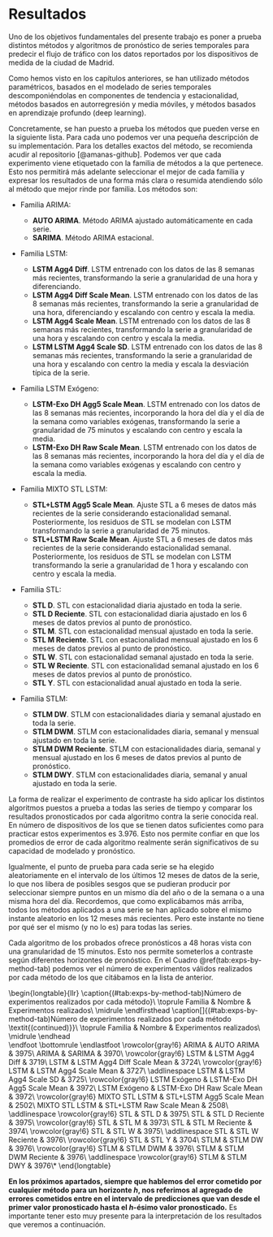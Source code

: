 

 
 
# Resultados


Uno de los objetivos fundamentales del presente trabajo es poner a prueba distintos métodos y algoritmos de pronóstico de series temporales para predecir el flujo de tráfico con los datos reportados por los dispositivos de medida de la ciudad de Madrid.

Como hemos visto en los capítulos anteriores, se han utilizado métodos paramétricos, basados en el modelado de series temporales  descomponiéndolas en componentes de tendencia y estacionalidad, métodos basados en autorregresión y media móviles, y métodos basados en aprendizaje profundo (deep learning).

Concretamente, se han puesto a prueba los métodos que pueden verse en la siguiente lista. Para cada uno podemos ver una pequeña descripción de su implementación. Para los detalles exactos del método, se recomienda acudir al repositorio [@amanas-github]. Podemos ver que cada experimento viene etiquetado con la familia de métodos a la que pertenece. Esto nos permitirá más adelante seleccionar el mejor de cada familia y expresar los resultados de una forma más clara o resumida atendiendo sólo al método que mejor rinde por familia. Los métodos son:


<!-- # ```{r exps-fam-name-desc-tab, include=F} -->
<!-- # tff.release.pool() -->
<!-- # tff.metodos %>% select(Familia, Nombre, Descripcion) %>% arrange(Familia, Nombre) %>% -->
<!-- #     tff.kable.default(caption = "Métodos probados en el presente estudio: familia, nombre y descripción") -->
<!-- # ``` -->


* Familia ARIMA:
    * **AUTO ARIMA**. Método ARIMA ajustado automáticamente en cada serie.
    * **SARIMA**. Método ARIMA estacional.

* Familia LSTM:
    * **LSTM Agg4 Diff**. LSTM entrenado con los datos de las 8 semanas más recientes, transformando la serie a granularidad de una hora y  diferenciando.
    * **LSTM Agg4 Diff Scale Mean**.	LSTM entrenado con los datos de las 8 semanas más recientes, transformando la serie a granularidad de  una hora, diferenciando y escalando con centro y escala la media.
    * **LSTM Agg4 Scale Mean**. LSTM entrenado con los datos de las 8 semanas más recientes, transformando la serie a granularidad de una  hora y escalando con centro y escala la media.
    * **LSTM	LSTM Agg4 Scale SD**. LSTM entrenado con los datos de las 8 semanas más recientes, transformando la serie a granularidad de una hora y  escalando con centro la media y escala la desviación típica de la serie.

* Familia LSTM Exógeno:	
    * **LSTM-Exo DH Agg5 Scale Mean**. LSTM entrenado con los datos de las 8 semanas más recientes, incorporando la hora del día y el día de la semana como variables exógenas, transformando la serie a granularidad de 75 minutos y escalando con centro y escala la media.
    * **LSTM-Exo DH Raw Scale Mean**. LSTM entrenado con los datos de las 8 semanas más recientes, incorporando la hora del día y el día de la semana como variables exógenas y escalando con centro y escala la media.

* Familia MIXTO STL LSTM:	
    * **STL+LSTM Agg5 Scale Mean**. Ajuste STL a 6 meses de datos más recientes de la serie considerando estacionalidad semanal. Posteriormente, los residuos de STL se modelan con LSTM transformando la serie a granularidad de 75 minutos.
    * **STL+LSTM Raw Scale Mean**. Ajuste STL a 6 meses de datos más recientes de la serie considerando estacionalidad  semanal. Posteriormente, los residuos de STL se modelan con LSTM transformando la serie a granularidad de 1 hora y escalando con centro y escala la media.

* Familia STL:	
    * **STL D**. STL con estacionalidad diaria ajustado en toda la serie.
    * **STL D Reciente**. STL con estacionalidad diaria ajustado en los 6 meses de datos previos al punto de pronóstico.
    * **STL M**. STL con estacionalidad mensual ajustado en toda la serie.
    * **STL M Reciente**. STL con estacionalidad mensual ajustado en los 6 meses de datos previos al punto de pronóstico.
    * **STL W**. STL con estacionalidad semanal ajustado en toda la serie.
    * **STL W Reciente**. STL con estacionalidad semanal ajustado en los 6 meses de datos previos al punto de pronóstico.
    * **STL Y**. STL con estacionalidad anual ajustado en toda la serie.

* Familia STLM:
    * **STLM DW**. STLM con estacionalidades diaria y semanal ajustado en toda la serie.
    * **STLM DWM**. STLM con estacionalidades diaria, semanal y mensual ajustado en toda la serie.
    * **STLM DWM Reciente**. STLM con estacionalidades diaria, semanal y mensual ajustado en los 6 meses de datos previos al punto de  pronóstico.
    * **STLM DWY**.	STLM con estacionalidades diaria, semanal y anual ajustado en toda la serie.





La forma de realizar el experimento de contraste ha sido aplicar los distintos algoritmos puestos a prueba a todas las series de tiempo y comparar los resultados pronosticados por cada algoritmo contra la serie conocida real. En número de dispositivos de los que se tienen datos suficientes como para practicar estos experimentos es 3.976. Esto nos permite confiar en que los promedios de error de cada algoritmo realmente serán significativos de su capacidad de modelado y pronóstico. 

Igualmente, el punto de prueba para cada serie se ha elegido aleatoriamente en el intervalo de los últimos 12 meses de datos de la serie, lo que nos libera de posibles sesgos que se pudieran producir por seleccionar siempre puntos en un mismo día del año o de la semana o a una misma hora del día. Recordemos, que como explicábamos más arriba, todos los métodos aplicados a una serie se han aplicado sobre el mismo instante aleatorio en los 12 meses más recientes. Pero este instante no tiene por qué ser el mismo (y no lo es) para todas las series.

Cada algoritmo de los probados ofrece pronósticos a 48 horas vista con una granularidad de 15 minutos. Esto nos permite someterlos a contraste según diferentes horizontes de pronóstico. En el Cuadro \@ref(tab:exps-by-method-tab) podemos ver el número de experimentos válidos realizados por cada método de los que citábamos en la lista de anterior.


\begin{longtable}{llr}
\caption{(\#tab:exps-by-method-tab)Número de experimentos realizados por cada método}\\
\toprule
Familia & Nombre & Experimentos realizados\\
\midrule
\endfirsthead
\caption[]{(\#tab:exps-by-method-tab)Número de experimentos realizados por cada método \textit{(continued)}}\\
\toprule
Familia & Nombre & Experimentos realizados\\
\midrule
\endhead
\
\endfoot
\bottomrule
\endlastfoot
\rowcolor{gray!6}  ARIMA & AUTO ARIMA & 3975\\
ARIMA & SARIMA & 3970\\
\rowcolor{gray!6}  LSTM & LSTM Agg4 Diff & 3719\\
LSTM & LSTM Agg4 Diff Scale Mean & 3724\\
\rowcolor{gray!6}  LSTM & LSTM Agg4 Scale Mean & 3727\\
\addlinespace
LSTM & LSTM Agg4 Scale SD & 3725\\
\rowcolor{gray!6}  LSTM Exógeno & LSTM-Exo DH Agg5 Scale Mean & 3972\\
LSTM Exógeno & LSTM-Exo DH Raw Scale Mean & 3972\\
\rowcolor{gray!6}  MIXTO STL LSTM & STL+LSTM Agg5 Scale Mean & 2502\\
MIXTO STL LSTM & STL+LSTM Raw Scale Mean & 2508\\
\addlinespace
\rowcolor{gray!6}  STL & STL D & 3975\\
STL & STL D Reciente & 3975\\
\rowcolor{gray!6}  STL & STL M & 3973\\
STL & STL M Reciente & 3974\\
\rowcolor{gray!6}  STL & STL W & 3975\\
\addlinespace
STL & STL W Reciente & 3976\\
\rowcolor{gray!6}  STL & STL Y & 3704\\
STLM & STLM DW & 3976\\
\rowcolor{gray!6}  STLM & STLM DWM & 3976\\
STLM & STLM DWM Reciente & 3976\\
\addlinespace
\rowcolor{gray!6}  STLM & STLM DWY & 3976\\*
\end{longtable}



**En los próximos apartados, siempre que hablemos del error cometido por cualquier método para un horizonte $h$, nos referimos al agregado de errores cometidos entre en el intervalo de predicciones que van desde el primer valor pronosticado hasta el $h$-ésimo valor pronosticado.** Es importante tener esto muy presente para la interpretación de los resultados que veremos a continuación.

